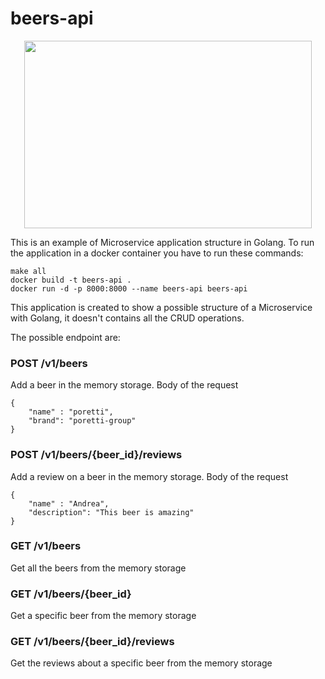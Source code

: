 # beers-api

<p align="center">
  <img width="460" height="300" src="https://user-images.githubusercontent.com/22316360/45831785-2694d700-bcf8-11e8-9490-25b7c82e2621.png">
</p>


This is an example of Microservice application structure in Golang.
To run the application in a docker container you have to run these commands:

```
make all
docker build -t beers-api .
docker run -d -p 8000:8000 --name beers-api beers-api
```

This application is created to show a possible structure of a Microservice with Golang, it doesn't contains all the CRUD operations.

The possible endpoint are:

### POST /v1/beers
Add a beer in the memory storage.
Body of the request

```
{
    "name" : "poretti",
    "brand": "poretti-group"
}

```

### POST /v1/beers/{beer_id}/reviews
Add a review on a beer in the memory storage.
Body of the request

```
{
    "name" : "Andrea",
    "description": "This beer is amazing"
}

```

### GET /v1/beers
Get all the beers from the memory storage

### GET /v1/beers/{beer_id}
Get a specific beer from the memory storage

### GET /v1/beers/{beer_id}/reviews
Get the reviews about a specific beer from the memory storage

